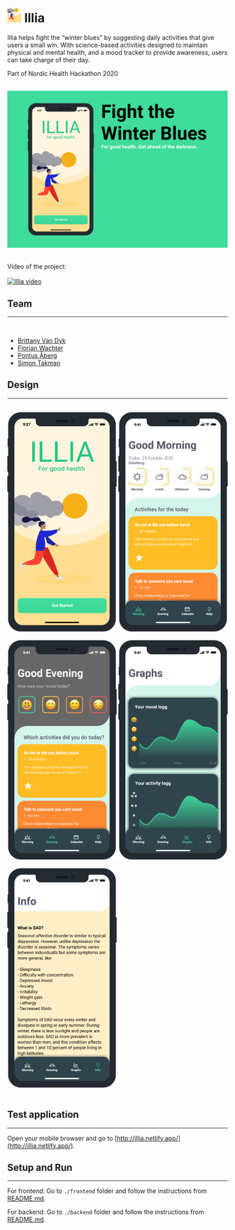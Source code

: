 # <img src="./readme_assets/illia_thumbnail.png" alt="drawing" width="32"/> Illia
Illia helps fight the “winter blues” by suggesting daily activities that give users a small win. With science-based activities designed to maintain physical and mental health, and a mood tracker to provide awareness, users can take charge of their day.

Part of Nordic Health Hackathon 2020
<br/>
<br/>

<img src="./readme_assets/illia_slide.png">
<br/>
<br/>

Video of the project:<br/><br/>
[![Illia video](https://img.youtube.com/vi/8ljoUrHfF7E/0.jpg)](https://www.youtube.com/watch?v=8ljoUrHfF7E)
<br/>


## Team
<hr/>
<br/>

* [Brittany Van Dyk](https://github.com/britvandyk)
* [Florian Wachter](https://github.com/FloWachter)
* [Pontus Åberg](https://github.com/aBergPontus)
* [Simon Takman](https://github.com/SimonTakman)

## Design
<hr>
<br/>
<img src="./readme_assets/illia_start_screen.png" width="250"/> <img src="./readme_assets/illia_1.png"  width="250"/><br/><br/> <img src="./readme_assets/illia_2.png" alt="drawing" width="250"/> <img src="./readme_assets/illia_3.png" alt="drawing" width="250"/><br/><br/><img src="./readme_assets/illia_4.png" alt="drawing" width="250"/>

<br/>
<br/>

## Test application
<hr/>


Open your mobile browser and go to [http://illia.netlify.app/](http://illia.netlify.app/).


## Setup and Run
<hr/>


For frontend: Go to `./frontend` folder and follow the instructions from [README.md](/frontend/README.md).

For backend: Go to `./backend` folder and follow the instructions from [README.md](/backend/README.md).